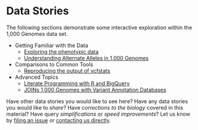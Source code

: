 Data Stories
==========================

The following sections demonstrate some interactive exploration within the 1,000 Genomes data set.  

 * Getting Familiar with the Data
   * [Exploring the phenotypic data](./exploring-the-phenotypic-data)
   * [Understanding Alternate Alleles in 1,000 Genomes](./understanding-alternate-alleles)
 * Comparisons to Common Tools 
   * [Reproducing the output of vcfstats](./reproducing-vcfstats)
 * Advanced Topics
   * [Literate Programming with R and BigQuery](./literate-programming-demo)
   * [JOINs 1,000 Genomes with Variant Annotation Databases](./annotation-joins)

Have other data stories you would like to see here?  Have any data stories you would like to *share*?  Have *corrections to the biology* covered in this material?  Have query *simplifications* or *speed improvements*?  Let us know by [filing an issue](https://github.com/GoogleCloudPlatform/genomics-bigquery/issues) or [contacting us directly](mailto:google-genomics-contact@googlegroups.com).